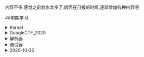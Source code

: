 内容不多,感觉之前划水太多了,后面在日报的时候,逐渐增加各种内容吧

##前期学习
<details>
<summary>Kernel</summary>
+ [x] [ucore 未完成](https://github.com/iTassel/Learning_From_Skr/tree/master/Kernel)  
  </details>
  

<details>
<summary>GoogleCTF_2020</summary>
+ [x] [echo](https://github.com/iTassel/Learning_From_Skr/tree/master/Google_CTF2020)  
  1. 编译的时候利用asan命令可以把UAF洞找到,然后利用此UAF洞以及爆破半个字节构造堆上任意写
  </details>



<details>
<summary>解析器</summary>
+ [x] 解析器](https://github.com/iTassel/Learning_From_Skr/tree/master/解析器)  
  因为后面补的,所以简单实现了下打印符号表中函数的内存地址
  </details>



<details>
<summary>调试器</summary>
+ [x] [调试器](https://github.com/iTassel/Learning_From_Skr/tree/master/调试器)  
  因为不太会写所以都是一个字符一个字符抄的一篇文章的调试器,写到源码断点完,后面栈回溯能未完成
  理解了ptrace的一些利用
  </details>
  
<details>
<summary>2020-10-20</summary>
  写完调试器不知道做什么,然后Windows还不知道如何入门,就学习了一下Arm架构下的汇编指令,大致理解了下传参过程和调用过程,以及如何构造ROP利用
  </details>
  
  


